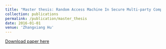 ```yaml
---
title: "Master thesis: Random Access Machine In Secure Multi-party Computatino"
collection: publications
permalink: /publication/master_thesis
date: 2016-01-01
venue: 'Zhangxiang Hu'
---
```


[Download paper here](http://academicpages.github.io/files/master_thesis.pdf)
